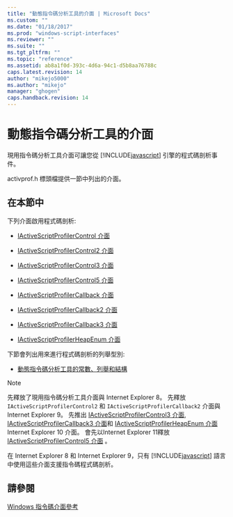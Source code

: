 ```yaml
---
title: "動態指令碼分析工具的介面 | Microsoft Docs"
ms.custom: ""
ms.date: "01/18/2017"
ms.prod: "windows-script-interfaces"
ms.reviewer: ""
ms.suite: ""
ms.tgt_pltfrm: ""
ms.topic: "reference"
ms.assetid: ab8a1f0d-393c-4d6a-94c1-d5b8aa76788c
caps.latest.revision: 14
author: "mikejo5000"
ms.author: "mikejo"
manager: "ghogen"
caps.handback.revision: 14
---
```

# 動態指令碼分析工具的介面
現用指令碼分析工具介面可讓您從 [!INCLUDE[javascript](../../javascript/includes/javascript-md.md)] 引擎的程式碼剖析事件。  
  
 activprof.h 標頭檔提供一節中列出的介面。  
  
## 在本節中  
 下列介面啟用程式碼剖析:  
  
-   [IActiveScriptProfilerControl 介面](../../winscript/reference/iactivescriptprofilercontrol-interface.md)  
  
-   [IActiveScriptProfilerControl2 介面](../../winscript/reference/iactivescriptprofilercontrol2-interface.md)  
  
-   [IActiveScriptProfilerControl3 介面](../../winscript/reference/iactivescriptprofilercontrol3-interface.md)  
  
-   [IActiveScriptProfilerControl5 介面](../../winscript/reference/iactivescriptprofilercontrol5-interface.md)  
  
-   [IActiveScriptProfilerCallback 介面](../../winscript/reference/iactivescriptprofilercallback-interface.md)  
  
-   [IActiveScriptProfilerCallback2 介面](../../winscript/reference/iactivescriptprofilercallback2-interface.md)  
  
-   [IActiveScriptProfilerCallback3 介面](../../winscript/reference/iactivescriptprofilercallback3-interface.md)  
  
-   [IActiveScriptProfilerHeapEnum 介面](../../winscript/reference/iactivescriptprofilerheapenum-interface.md)  
  
 下節會列出用來進行程式碼剖析的列舉型別:  
  
-   [動態指令碼分析工具的常數、列舉和結構](../../winscript/reference/active-script-profiler-constants-enumerations-and-structures.md)  
  
> [!NOTE]
>  先釋放了現用指令碼分析工具介面與 Internet Explorer 8。  先釋放 `IActiveScriptProfilerControl2` 和 `IActiveScriptProfilerCallback2` 介面與 Internet Explorer 9。  先推出 [IActiveScriptProfilerControl3 介面](../../winscript/reference/iactivescriptprofilercontrol3-interface.md), [IActiveScriptProfilerCallback3 介面](../../winscript/reference/iactivescriptprofilercallback3-interface.md)和 [IActiveScriptProfilerHeapEnum 介面](../../winscript/reference/iactivescriptprofilerheapenum-interface.md) Internet Explorer 10 介面。  會先以Internet Explorer 11釋放[IActiveScriptProfilerControl5 介面](../../winscript/reference/iactivescriptprofilercontrol5-interface.md) 。  
>   
>  在 Internet Explorer 8 和 Internet Explorer 9，只有 [!INCLUDE[javascript](../../javascript/includes/javascript-md.md)] 語言中使用這些介面支援指令碼程式碼剖析。  
  
## 請參閱  
 [Windows 指令碼介面參考](../../winscript/reference/windows-script-interfaces-reference.md)